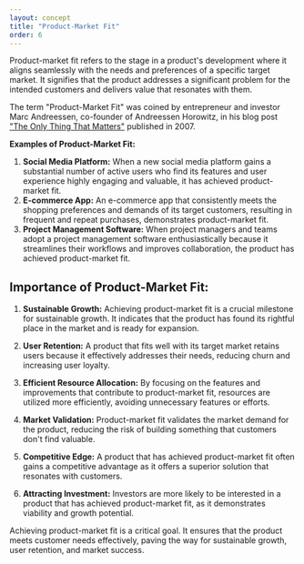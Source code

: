 ```yaml
---
layout: concept
title: "Product-Market Fit"
order: 6
---
```


Product-market fit refers to the stage in a product's development where it aligns seamlessly with the needs and preferences of a specific target market. It signifies that the product addresses a significant problem for the intended customers and delivers value that resonates with them.

The term "Product-Market Fit" was coined by entrepreneur and investor Marc Andreessen, co-founder of Andreessen Horowitz, in his blog post ["The Only Thing That Matters"](https://pmarchive.com/guide_to_startups_part4.html) published in 2007. 

**Examples of Product-Market Fit:**
1. **Social Media Platform:** When a new social media platform gains a substantial number of active users who find its features and user experience highly engaging and valuable, it has achieved product-market fit.
2. **E-commerce App:** An e-commerce app that consistently meets the shopping preferences and demands of its target customers, resulting in frequent and repeat purchases, demonstrates product-market fit.
3. **Project Management Software:** When project managers and teams adopt a project management software enthusiastically because it streamlines their workflows and improves collaboration, the product has achieved product-market fit.

## Importance of Product-Market Fit:

1. **Sustainable Growth:** Achieving product-market fit is a crucial milestone for sustainable growth. It indicates that the product has found its rightful place in the market and is ready for expansion.

2. **User Retention:** A product that fits well with its target market retains users because it effectively addresses their needs, reducing churn and increasing user loyalty.

3. **Efficient Resource Allocation:** By focusing on the features and improvements that contribute to product-market fit, resources are utilized more efficiently, avoiding unnecessary features or efforts.

4. **Market Validation:** Product-market fit validates the market demand for the product, reducing the risk of building something that customers don't find valuable.

5. **Competitive Edge:** A product that has achieved product-market fit often gains a competitive advantage as it offers a superior solution that resonates with customers.

6. **Attracting Investment:** Investors are more likely to be interested in a product that has achieved product-market fit, as it demonstrates viability and growth potential.


Achieving product-market fit is a critical goal. It ensures that the product meets customer needs effectively, paving the way for sustainable growth, user retention, and market success.
